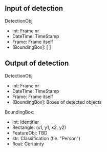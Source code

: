 ## Input of detection
DetectionObj
  * int: Frame nr
  * DateTime: TimeStamp
  * Frame: Frame itself
  * [BoundingBox]: [ ]

## Output of detection
DetectionObj
  * int: Frame nr
  * DateTime: TimeStamp
  * Frame: Frame itself
  * [BoundingBox]: Boxes of detected objects

BoundingBox:
  * int: Identifier
  * Rectangle: (x1, y1, x2, y2)
  * FeatureObj: TBD
  * str: Classification (f.e. "Person")
  * float: Certainty
